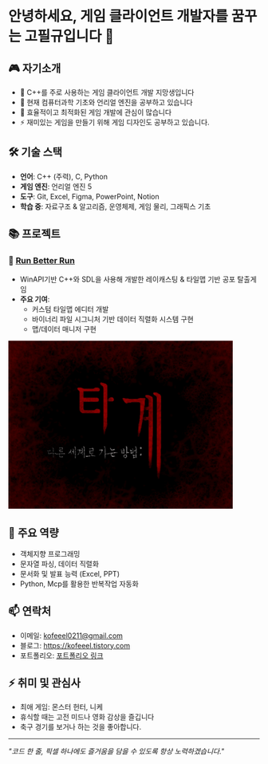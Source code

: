 # 안녕하세요, 게임 클라이언트 개발자를 꿈꾸는 고필규입니다 👋

## 🎮 자기소개
- 🌱 C++를 주로 사용하는 게임 클라이언트 개발 지망생입니다
- 🔭 현재 컴퓨터과학 기초와 언리얼 엔진을 공부하고 있습니다
- 🎯 효율적이고 최적화된 게임 개발에 관심이 많습니다
- ⚡ 재미있는 게임을 만들기 위해 게임 디자인도 공부하고 있습니다.

## 🛠 기술 스택
- **언어**: C++ (주력), C, Python
- **게임 엔진**: 언리얼 엔진 5
- **도구**: Git, Excel, Figma, PowerPoint, Notion
- **학습 중**: 자료구조 & 알고리즘, 운영체제, 게임 물리, 그래픽스 기초

## 📚 프로젝트

### 🎲 [Run Better Run](https://github.com/kofeeel/RunBetterRun)
- WinAPI기반 C++와 SDL을 사용해 개발한 레이캐스팅 & 타일맵 기반 공포 탈출게임
- **주요 기여**: 
  - 커스텀 타일맵 에디터 개발
  - 바이너리 파일 시그니처 기반 데이터 직렬화 시스템 구현
  - 맵/데이터 매니저 구현

<a href="https://github.com/kofeeel/RunBetterRun">
  <img src="https://github.com/leebo155/RunBetterRun/raw/main/screenshots/main.png" width="450">
</a>



## 🌟 주요 역량
- 객체지향 프로그래밍
- 문자열 파싱, 데이터 직렬화 
- 문서화 및 발표 능력 (Excel, PPT)
- Python, Mcp를 활용한 반복작업 자동화

## 📫 연락처
- 이메일: kofeeel0211@gmail.com
- 블로그: https://kofeeel.tistory.com
- 포트폴리오: [포트폴리오 링크]()

## ⚡ 취미 및 관심사
- 최애 게임: 몬스터 헌터, 니케
- 휴식할 때는 고전 미드나 영화 감상을 즐깁니다
- 축구 경기를 보거나 하는 것을 좋아합니다.

---

*"코드 한 줄, 픽셀 하나에도 즐거움을 담을 수 있도록 항상 노력하겠습니다."*
